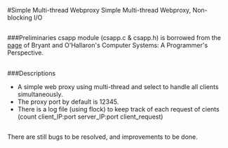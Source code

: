 #Simple Multi-thread Webproxy
Simple Multi-thread Webproxy, Non-blocking I/O

##
###Preliminaries
csapp module (csapp.c & csapp.h) is borrowed from the [page](http://csapp.cs.cmu.edu/public/code.html) of Bryant and O'Hallaron's Computer Systems: A Programmer's Perspective.

##
###Descriptions
- A simple web proxy using multi-thread and select to handle all clients simultaneously. 
- The proxy port by default is 12345. 
- There is a log file (using flock) to keep track of each request of cients (count client_IP:port server_IP:port client_request)

##
There are still bugs to be resolved, and improvements to be done.
